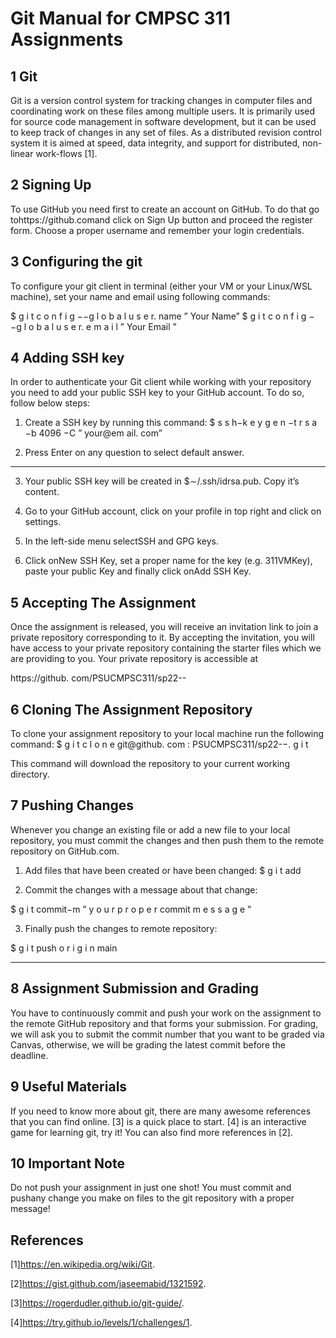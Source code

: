 # Git Manual for CMPSC 311 Assignments 

## 1 Git 

Git is a version control system for tracking changes in computer files and coordinating work on these files among multiple users. It is primarily used for source code management in software development, but it can be used to keep track of changes in any set of files. As a distributed revision control system it is aimed at speed, data integrity, and support for distributed, non-linear work-flows [1]. 

## 2 Signing Up 

To use GitHub you need first to create an account on GitHub. To do that go tohttps://github.comand click on Sign Up button and proceed the register form. Choose a proper username and remember your login credentials. 

## 3 Configuring the git 

To configure your git client in terminal (either your VM or your Linux/WSL machine), set your name and email using following commands: 

 $ g i t c o n f i g −−g l o b a l u s e r. name ” Your Name” $ g i t c o n f i g −−g l o b a l u s e r. e m a i l ” Your Email ” 

## 4 Adding SSH key 

In order to authenticate your Git client while working with your repository you need to add your public SSH key to your GitHub account. To do so, follow below steps: 

1. Create a SSH key by running this command:     $ s s h−k e y g e n −t r s a −b 4096 −C ” your@em ail. com” 

2. Press Enter on any question to select default answer. 

---

3. Your public SSH key will be created in $∼/.ssh/idrsa.pub. Copy it’s     content. 

4. Go to your GitHub account, click on your profile in top right and click on     settings. 

5. In the left-side menu selectSSH and GPG keys. 

6. Click onNew SSH Key, set a proper name for the key (e.g. 311VMKey),     paste your public Key and finally click onAdd SSH Key. 

## 5 Accepting The Assignment 

Once the assignment is released, you will receive an invitation link to join a private repository corresponding to it. By accepting the invitation, you will have access to your private repository containing the starter files which we are providing to you. Your private repository is accessible at 

https://github. com/PSUCMPSC311/sp22-<LabName>-<YourGitUsername> 

## 6 Cloning The Assignment Repository 

To clone your assignment repository to your local machine run the following command: $ g i t c l o n e git@github. com : PSUCMPSC311/sp22-<LabName>−<gitUserName >. g i t 

This command will download the repository to your current working directory. 

## 7 Pushing Changes 

 Whenever you change an existing file or add a new file to your local repository, you must commit the changes and then push them to the remote repository on GitHub.com. 

1. Add files that have been created or have been changed:     $ g i t add<l i s t o f f i l e names s e p a r a t e d by s p a c e> 

2. Commit the changes with a message about that change: 

 $ g i t commit−m ” y o u r p r o p e r commit m e s s a g e ” 

3. Finally push the changes to remote repository: 

 $ g i t push o r i g i n main 

---

## 8 Assignment Submission and Grading 

You have to continuously commit and push your work on the assignment to the remote GitHub repository and that forms your submission. For grading, we will ask you to submit the commit number that you want to be graded via Canvas, otherwise, we will be grading the latest commit before the deadline. 

## 9 Useful Materials 

If you need to know more about git, there are many awesome references that you can find online. [3] is a quick place to start. [4] is an interactive game for learning git, try it! You can also find more references in [2]. 

## 10 Important Note 

Do not push your assignment in just one shot! You must commit and pushany change you make on files to the git repository with a proper message! 

## References 

[1]https://en.wikipedia.org/wiki/Git. 

[2]https://gist.github.com/jaseemabid/1321592. 

[3]https://rogerdudler.github.io/git-guide/. 

[4]https://try.github.io/levels/1/challenges/1. 

